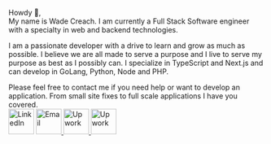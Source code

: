 Howdy 🐎,\
My name is Wade Creach. I am currently a Full Stack Software engineer with a specialty in web and backend technologies.

I am a passionate developer with a drive to learn and grow as much as possible. I believe we are all made to serve a purpose and I live to serve my purpose as best as I possibly can.
I specialize in TypeScript and Next.js and can develop in GoLang, Python, Node and PHP.

Please feel free to contact me if you need help or want to develop an application. From small site fixes to full scale applications I have you covered.\
<a href="https://www.linkedin.com/in/wadecreach"><img src="https://upload.wikimedia.org/wikipedia/commons/c/ca/LinkedIn_logo_initials.png" alt="LinkedIn" width="50"/></a>
<a href="mailto:intellexwebapps@gmail.com"><img src="https://static-00.iconduck.com/assets.00/email-icon-2048x1628-mzownmgf.png" alt="Email" width="50"/>
<a href="https://www.upwork.com/freelancers/~01420a609d7d968c9d?mp_source=share"><img src="https://cdn.worldvectorlogo.com/logos/upwork-roundedsquare-1.svg" alt="Upwork" width="50"/>
<a href="https://buymeacoffee.com/wadert3"><img src="https://uxwing.com/wp-content/themes/uxwing/download/food-and-drinks/hot-tea-icon.png" alt="Upwork" width="50"/>


<!---
wadert3/wadert3 is a ✨ special ✨ repository because its `README.md` (this file) appears on your GitHub profile.
You can click the Preview link to take a look at your changes.
--->
